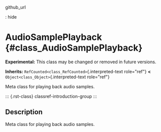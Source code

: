 github_url

:   hide

# AudioSamplePlayback {#class_AudioSamplePlayback}

**Experimental:** This class may be changed or removed in future
versions.

**Inherits:** `RefCounted<class_RefCounted>`{.interpreted-text
role="ref"} **\<** `Object<class_Object>`{.interpreted-text role="ref"}

Meta class for playing back audio samples.

::: {.rst-class}
classref-introduction-group
:::

## Description

Meta class for playing back audio samples.
